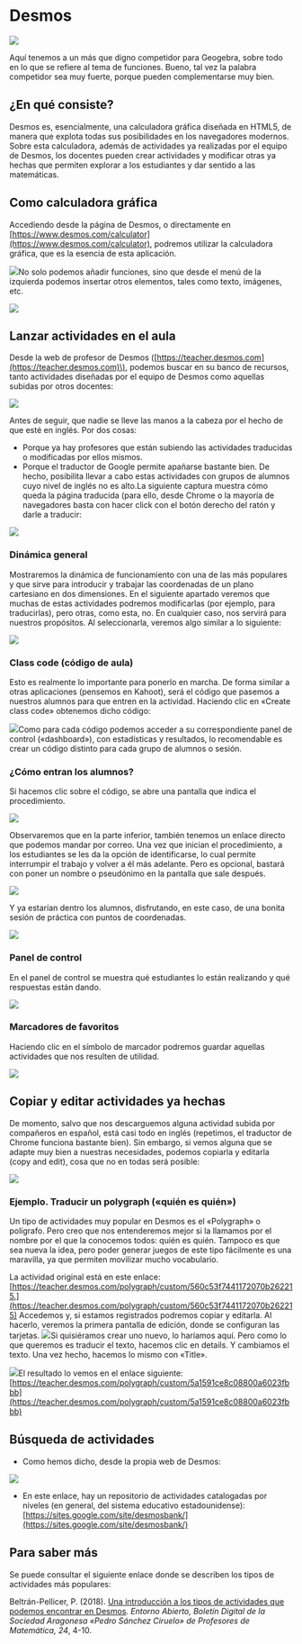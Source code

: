 # Desmos

![](/otros-recursos/assets/logodesmos.png)

Aquí tenemos a un más que digno competidor para Geogebra, sobre todo en lo que se refiere al tema de funciones. Bueno, tal vez la palabra competidor sea muy fuerte, porque pueden complementarse muy bien.

## ¿En qué consiste?

Desmos es, esencialmente, una calculadora gráfica diseñada en HTML5, de manera que explota todas sus posibilidades en los navegadores modernos. Sobre esta calculadora, además de actividades ya realizadas por el equipo de Desmos, los docentes pueden crear actividades y modificar otras ya hechas que permiten explorar a los estudiantes y dar sentido a las matemáticas.

## Como calculadora gráfica

Accediendo desde la página de Desmos, o directamente en [https://www.desmos.com/calculator](https://www.desmos.com/calculator), podremos utilizar la calculadora gráfica, que es la esencia de esta aplicación.

![](/otros-recursos/assets/desmos15.png)No solo podemos añadir funciones, sino que desde el menú de la izquierda podemos insertar otros elementos, tales como texto, imágenes, etc.

![](/otros-recursos/assets/desmos16.png)

## Lanzar actividades en el aula

Desde la web de profesor de Desmos \([https://teacher.desmos.com](https://teacher.desmos.com)\), podemos buscar en su banco de recursos, tanto actividades diseñadas por el equipo de Desmos como aquellas subidas por otros docentes:

![](/otros-recursos/assets/searchdesmos.png)

Antes de seguir, que nadie se lleve las manos a la cabeza por el hecho de que esté en inglés. Por dos cosas:

* Porque ya hay profesores que están subiendo las actividades traducidas o modificadas por ellos mismos.
* Porque el traductor de Google permite apañarse bastante bien. De hecho, posibilita llevar a cabo estas actividades con grupos de alumnos cuyo nivel de inglés no es alto.La siguiente captura muestra cómo queda la página traducida \(para ello, desde Chrome o la mayoría de navegadores basta con hacer click con el botón derecho del ratón y darle a traducir:

![](/otros-recursos/desmos-a.png)

### Dinámica general

Mostraremos la dinámica de funcionamiento con una de las más populares y que sirve para introducir y trabajar las coordenadas de un plano cartesiano en dos dimensiones. En el siguiente apartado veremos que muchas de estas actividades podremos modificarlas \(por ejemplo, para traducirlas\), pero otras, como esta, no. En cualquier caso, nos servirá para nuestros propósitos. Al seleccionarla, veremos algo similar a lo siguiente:

![](/otros-recursos/assets/desmos04.png)

### Class code \(código de aula\)

Esto es realmente lo importante para ponerlo en marcha. De forma similar a otras aplicaciones \(pensemos en Kahoot\), será el código que pasemos a nuestros alumnos para que entren en la actividad. Haciendo clic en «Create class code» obtenemos dicho código:

![](/otros-recursos/assets/desmos10.png)Como para cada código podemos acceder a su correspondiente panel de control \(«dashboard»\), con estadísticas y resultados, lo recomendable es crear un código distinto para cada grupo de alumnos o sesión.

### ¿Cómo entran los alumnos?

Si hacemos clic sobre el código, se abre una pantalla que indica el procedimiento.

![](/otros-recursos/assets/desmos11.png)

Observaremos que en la parte inferior, también tenemos un enlace directo que podemos mandar por correo. Una vez que inician el procedimiento, a los estudiantes se les da la opción de identificarse, lo cual permite interrumpir el trabajo y volver a él más adelante. Pero es opcional, bastará con poner un nombre o pseudónimo en la pantalla que sale después.

![](/otros-recursos/assets/desmos12.png)

Y ya estarían dentro los alumnos, disfrutando, en este caso, de una bonita sesión de práctica con puntos de coordenadas.

![](/otros-recursos/assets/desmos13.png)

### Panel de control

En el panel de control se muestra qué estudiantes lo están realizando y qué respuestas están dando.

![](/otros-recursos/assets/desmos14.png)

### Marcadores de favoritos

Haciendo clic en el símbolo de marcador podremos guardar aquellas actividades que nos resulten de utilidad.

![](/otros-recursos/assets/desmos09.png)

## Copiar y editar actividades ya hechas

De momento, salvo que nos descarguemos alguna actividad subida por compañeros en español, está casi todo en inglés \(repetimos, el traductor de Chrome funciona bastante bien\). Sin embargo, si vemos alguna que se adapte muy bien a nuestras necesidades, podemos copiarla y editarla \(copy and edit\), cosa que no en todas será posible:

![](/otros-recursos/assets/desmos01.png)

### Ejemplo. Traducir un polygraph \(«quién es quién»\)

Un tipo de actividades muy popular en Desmos es el «Polygraph» o polígrafo. Pero creo que nos entenderemos mejor si la llamamos por el nombre por el que la conocemos todos: quién es quién. Tampoco es que sea nueva la idea, pero poder generar juegos de este tipo fácilmente es una maravilla, ya que permiten movilizar mucho vocabulario.

La actividad original está en este enlace: [https://teacher.desmos.com/polygraph/custom/560c53f7441172070b262215.](https://teacher.desmos.com/polygraph/custom/560c53f7441172070b262215) Accedemos y, si estamos registrados podremos copiar y editarla. Al hacerlo, veremos la primera pantalla de edición, donde se configuran las tarjetas. ![](/otros-recursos/assets/demos02.png)Si quisiéramos crear uno nuevo, lo haríamos aquí. Pero como lo que queremos es traducir el texto, hacemos clic en details. Y cambiamos el texto. Una vez hecho, hacemos lo mismo con «Title».

![](/otros-recursos/assets/desmos03.png)El resultado lo vemos en el enlace siguiente: [https://teacher.desmos.com/polygraph/custom/5a1591ce8c08800a6023fbbb](https://teacher.desmos.com/polygraph/custom/5a1591ce8c08800a6023fbbb)

## Búsqueda de actividades

* Como hemos dicho, desde la propia web de Desmos:

![](/otros-recursos/assets/searchdesmos.png)

* En este enlace, hay un repositorio de actividades catalogadas por niveles \(en general, del sistema educativo estadounidense\): [https://sites.google.com/site/desmosbank/](https://sites.google.com/site/desmosbank/)

## Para saber más

Se puede consultar el siguiente enlace donde se describen los tipos de actividades más populares:

Beltrán-Pellicer, P. \(2018\). [Una introducción a los tipos de actividades que podemos encontrar en Desmos](http://personal.unizar.es/pbeltran/files/BeltranPellicer-2018-EA-Desmos.pdf). _Entorno Abierto, Boletín Digital de la Sociedad Aragonesa «Pedro Sánchez Ciruelo» de Profesores de Matemática, 24_, 4-10.

